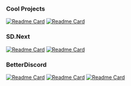 ### Cool Projects
[![Readme Card](https://github-readme-stats.vercel.app/api/pin/?username=BinaryQuantumSoul&repo=BinaryMod&theme=merko&border_color=a7cd00)](https://github.com/BinaryQuantumSoul/BinaryMod) 
[![Readme Card](https://github-readme-stats.vercel.app/api/pin/?username=BinaryQuantumSoul&repo=nautilus-pdf-combine&theme=merko&border_color=a7cd00)](https://github.com/BinaryQuantumSoul/nautilus-pdf-combine)

### SD.Next
[![Readme Card](https://github-readme-stats.vercel.app/api/pin/?username=BinaryQuantumSoul&repo=sdnext-remote-inference&theme=aura&border_color=9e74f9)](https://github.com/BinaryQuantumSoul/sdnext-remote-inference)
[![Readme Card](https://github-readme-stats.vercel.app/api/pin/?username=vladmandic&repo=automatic&theme=aura&border_color=9e74f9)](https://github.com/vladmandic/automatic)
<!-- [![Readme Card](https://github-readme-stats.vercel.app/api/pin/?username=BinaryQuantumSoul&repo=sdnext-ui-ux&theme=light&hide_border=true&bg_color=05e7fc)](https://github.com/BinaryQuantumSoul/sdnext-ui-ux) 
[![Readme Card](https://github-readme-stats.vercel.app/api/pin/?username=BinaryQuantumSoul&repo=sdnext-carefree&theme=light&hide_border=true&bg_color=05e7fc)](https://github.com/BinaryQuantumSoul/sdnext-carefree) -->

### BetterDiscord
[![Readme Card](https://github-readme-stats.vercel.app/api/pin/?username=BinaryQuantumSoul&repo=discord-better-messages&theme=dark&border_color=ffffffe&bg_color=5165f6)](https://github.com/BinaryQuantumSoul/discord-better-messages)
[![Readme Card](https://github-readme-stats.vercel.app/api/pin/?username=BinaryQuantumSoul&repo=discord-latex&theme=dark&border_color=ffffffe&bg_color=5165f6)](https://github.com/BinaryQuantumSoul/discord-latex)
[![Readme Card](https://github-readme-stats.vercel.app/api/pin/?username=BinaryQuantumSoul&repo=DiscordAccentColorRolling&theme=dark&border_color=ffffffe&bg_color=5165f6)](https://github.com/BinaryQuantumSoul/DiscordAccentColorRolling)
